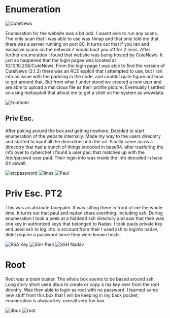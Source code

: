 # Enumeration 

![CuteNews](/images/CuteNews.png)

Enumeration for the website was a bit odd. I wasnt avle to run any scans. The only scan that I was able to use was Nmap and that only told me that there was a server running on port 80. It turns out that if you ran and excissive scans on the netwrok it would boot you off for 2 mins. After further enumeration I found that website was being hosted by CuteNews. It just so happened that the login pages was located at 10.10.10.206/CuteNews. From the login page I was able to find the version of CuteNews (2.1.2) there was an RCE exploit that I attempted to use, but I ran into an issue with the padding in the code, and couldnt quite figure out how to get around that. But from what I under stood we created a new user and are able to upload a malicious file as their profile picture. Eventually I settled on using metasploit that alloud me to get a shell on the system as wwwdata.

![Foothold](/images/foothold.png)

## Priv Esc. 

After poking around the box and getting nowhere. Decided to start enumeration of the website internally. Made my way to the users direcotry and started to input all the direcotries into the url. Finally came acros a direcotry that had a bunch of things encoded in base64. after trasfering the info over to cyberchef i found a user paul that matches up with the /etc/passwd user paul. Their login info was inside the info decoded in base 64 aswell.

![etcpassword](/images/etcpasswd.png)
![lines](/images/lines.png)
![Paul](/images/paulspassword.png)

# Priv Esc. PT2

This was an absloute facepalm. It was sitting there in front of me the whole time. It turns out that paul and nadav share everthing. including ssh. During enumeration I took a peek at a hiddend ssh directory and saw that their was one key in authorized keys that belonged to  Nadav.  I took pauls private key and used ssh to log into is account from their I used ssh to loginto nadav, didnt require a password since they were known hosts. 

![RSA Key](/images/rsakey.png)
![SSH Paul](/images/paulssh.png)
![SSH Nadav](/images/nadav.png)

# Root

Root was a brain buster. The whole box seems to be based around ssh. Long story short used dbus to create or copy a rsa key over from the root dircotry. Was then able to login as root with no password. I learned some new stuff from this box that I will be keeping in my back pocket, enumeration is alwyas key. overall very fun box. 

![dbus](/images/dbus.png) 
![root](/images/root.png)

